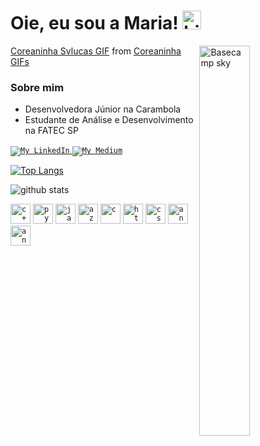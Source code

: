 

# Oie, eu sou a Maria! <img alt="hi" src="https://emojis.slackmojis.com/emojis/images/1572027739/6832/blob_cheer.png?1572027739" width="30"/>
<img align="right" width="40%" src="https://tenor.com/view/coreaninha-svlucas-linda-fofa-coreaninha1801-gif-19159823" alt="Basecamp sky" />
   
   
   
  <div class="tenor-gif-embed" data-postid="19159823" data-share-method="host" data-width="100%" data-aspect-ratio="1.1318181818181818"><a href="https://tenor.com/view/coreaninha-svlucas-linda-fofa-coreaninha1801-gif-19159823">Coreaninha Svlucas GIF</a> from <a href="https://tenor.com/search/coreaninha-gifs">Coreaninha GIFs</a></div><script type="text/javascript" async src="https://tenor.com/embed.js"></script> 
   
   ### Sobre mim

- Desenvolvedora Júnior na Carambola
- Estudante de Análise e Desenvolvimento na FATEC SP

<a href="https://www.linkedin.com/in/maria-victor/">
  <code><img alt="My LinkedIn" src="https://img.shields.io/badge/LinkedIn-0077B5?style=for-the-badge&logo=linkedin&logoColor=white" /></code>
</a>

<a href="https://medium.com/@maria.victor320/">
  <code><img alt="My Medium" src="https://img.shields.io/badge/Medium-12100E?style=for-the-badge&logo=medium&logoColor=white" /></code>
</a>

[![Top Langs](https://github-readme-stats.vercel.app/api/top-langs/?username=Maryvictor&langs_count=8&show_icons=true&theme=blue-green)](https://github.com/Maryvictor/github-readme-stats/)


![github stats](https://github-readme-stats.vercel.app/api?username=Maryvictor&show_icons=true&theme=blue-green)

<code><img height="32" src="https://img.shields.io/badge/C%23-239120?style=for-the-badge&logo=c-sharp&logoColor=white" alt="c++"/></code>
<code><img height="32" src="https://img.shields.io/badge/Python-14354C?style=for-the-badge&logo=python&logoColor=white" alt="python"/></code>
<code><img height="32" src="https://img.shields.io/badge/Java-ED8B00?style=for-the-badge&logo=java&logoColor=white" alt="java"/></code>
<code><img height="32" src="https://img.shields.io/badge/Microsoft_Azure-0089D6?style=for-the-badge&logo=microsoft-azure&logoColor=white" alt="azure"/></code>
<code><img height="32" src="https://img.shields.io/badge/C-00599C?style=for-the-badge&logo=c&logoColor=white" alt="c"/></code>
<code><img height="32" src="https://img.shields.io/badge/HTML5-E34F26?style=for-the-badge&logo=html5&logoColor=white" alt="html"/></code>
<code><img height="32" src="https://img.shields.io/badge/CSS3-1572B6?style=for-the-badge&logo=css3&logoColor=white" alt="css"/></code>
<code><img height="32" src="https://img.shields.io/badge/Angular-DD0031?style=for-the-badge&logo=angular&logoColor=white" alt="angular"/></code>
<code><img height="32" src="https://img.shields.io/badge/MySQL-00000F?style=for-the-badge&logo=mysql&logoColor=white" alt="angular"/></code>











 
 

